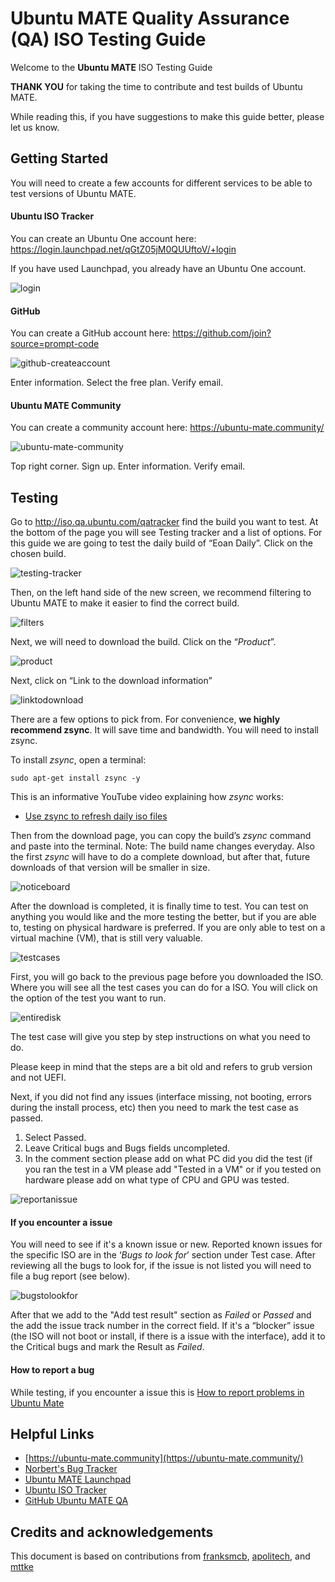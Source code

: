 # Ubuntu MATE Quality Assurance (QA) ISO Testing Guide

Welcome to the **Ubuntu MATE** ISO Testing Guide 

**THANK YOU** for taking the time to contribute and test builds
of Ubuntu MATE.

While reading this, if you have suggestions to make this guide
better, please let us know.

## Getting Started

You will need to create a few accounts for different
services to be able to test versions of Ubuntu MATE.

#### Ubuntu ISO Tracker

You can create an Ubuntu One account here:
<https://login.launchpad.net/qGtZ05jM0QUUftoV/+login>

If you have used Launchpad, you already have an Ubuntu One account.

![login](login.png)

#### GitHub

You can create a GitHub account here:
<https://github.com/join?source=prompt-code>

![github-createaccount](github-createaccount.png)

Enter information. Select the free plan. Verify email.

#### Ubuntu MATE Community

You can create a community account here:
<https://ubuntu-mate.community/>

![ubuntu-mate-community](ubuntu-mate-community.png)

Top right corner. Sign up. Enter information. Verify email.



## Testing

Go to <http://iso.qa.ubuntu.com/qatracker> find the build you want to
test. At the bottom of the page you will see Testing tracker and a list
of options. For this guide we are going to test the daily build of “Eoan
Daily”. Click on the chosen build.

![testing-tracker](testing-tracker.png)

Then, on the left hand side of the new screen, we recommend filtering to
Ubuntu MATE to make it easier to find the correct build.

![filters](filters.png)

Next, we will need to download the build. Click on the “*Product*”.

![product](product.png)

Next, click on “Link to the download information”

![linktodownload](linktodownload.png)

There are a few options to pick from. For convenience, **we highly
recommend zsync**. It will save time and bandwidth. You will need to
install zsync.

To install *zsync*, open a terminal:

```
sudo apt-get install zsync -y
```

This is an informative YouTube video explaining how *zsync* works:

* [Use zsync to refresh daily iso files](https://www.youtube.com/watch?v=uZnAMefo0xs)

Then from the download page, you can copy the build’s *zsync* command and
paste into the terminal. Note: The build name changes everyday. Also the
first *zsync* will have to do a complete download, but after that,
future downloads of that version will be smaller in size.

![noticeboard](noticeboard.png)

After the download is completed, it is finally time to test. You can
test on anything you would like and the more testing the better, but if
you are able to, testing on physical hardware is preferred. If you are
only able to test on a virtual machine (VM), that is still very valuable.

![testcases](testcases.png)

First, you will go back to the previous page before you downloaded the
ISO. Where you will see all the test cases you can do for a ISO. You
will click on the option of the test you want to run.

![entiredisk](entiredisk.png)

The test case will give you step by step instructions on what you need
to do.

Please keep in mind that the steps are a bit old and refers to grub
version and not UEFI.


Next, if you did not find any issues (interface missing, not booting,
errors during the install process, etc) then you need to mark the test
case as passed.

1. Select Passed.
1. Leave Critical bugs and Bugs fields uncompleted.
1. In the comment section please add on what PC did you did the test (if
you ran the test in a VM please add "Tested in a VM" or if you tested on
hardware please add on what type of CPU and GPU was tested.

![reportanissue](reportanissue.png)

#### If you encounter a issue

You will need to see if it's a known issue or new. Reported known issues
for the specific ISO are in the ‘*Bugs to look for*’ section under Test
case. After reviewing all the bugs to look for, if the issue is not
listed you will need to file a bug report (see below).

![bugstolookfor](bugstolookfor.png)

After that we add to the "Add test result" section as *Failed* or *Passed* and the add the issue track number in the correct field. If it's a “blocker” issue (the ISO will not boot or install, if there is a issue with the interface), add it to the Critical bugs and mark the Result as *Failed*.

#### How to report a bug

While testing, if you encounter a issue this is [How to
report problems in Ubuntu Mate](https://ubuntu-mate.community/t/how-to-report-problems-in-ubuntu-mate/17943)


## Helpful Links

* [https://ubuntu-mate.community](https://ubuntu-mate.community/)
* [Norbert's Bug Tracker](https://docs.google.com/spreadsheets/d/1mYrDU5Z11kNXlfsOFq2E0bfJYqTRP29kL3xAT3FRbQA)
* [Ubuntu MATE Launchpad](https://launchpad.net/ubuntu-mate)
* [Ubuntu ISO Tracker](http://iso.qa.ubuntu.com/)
* [GitHub Ubuntu MATE QA](https://github.com/ubuntu-mate/qa)


## Credits and acknowledgements

This document is based on contributions from [franksmcb], [apolitech], and [mttke]

[franksmcb]: https://ubuntu-mate.community/u/franksmcb
[apolitech]: https://ubuntu-mate.community/u/apolihron
[mttke]: https://ubuntu-mate.community/u/mttke

